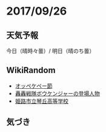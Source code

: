 # 2017/09/26

## 天気予報

今日（晴時々曇）/ 明日（晴のち曇）

## WikiRandom

* [オッペケペー節](https://ja.wikipedia.org/wiki/%E3%82%AA%E3%83%83%E3%83%9A%E3%82%B1%E3%83%9A%E3%83%BC%E7%AF%80)
* [轟轟戦隊ボウケンジャーの登場人物](https://ja.wikipedia.org/wiki/%E8%BD%9F%E8%BD%9F%E6%88%A6%E9%9A%8A%E3%83%9C%E3%82%A6%E3%82%B1%E3%83%B3%E3%82%B8%E3%83%A3%E3%83%BC%E3%81%AE%E7%99%BB%E5%A0%B4%E4%BA%BA%E7%89%A9)
* [姫路市立琴丘高等学校](https://ja.wikipedia.org/wiki/%E5%A7%AB%E8%B7%AF%E5%B8%82%E7%AB%8B%E7%90%B4%E4%B8%98%E9%AB%98%E7%AD%89%E5%AD%A6%E6%A0%A1)

## 気づき

